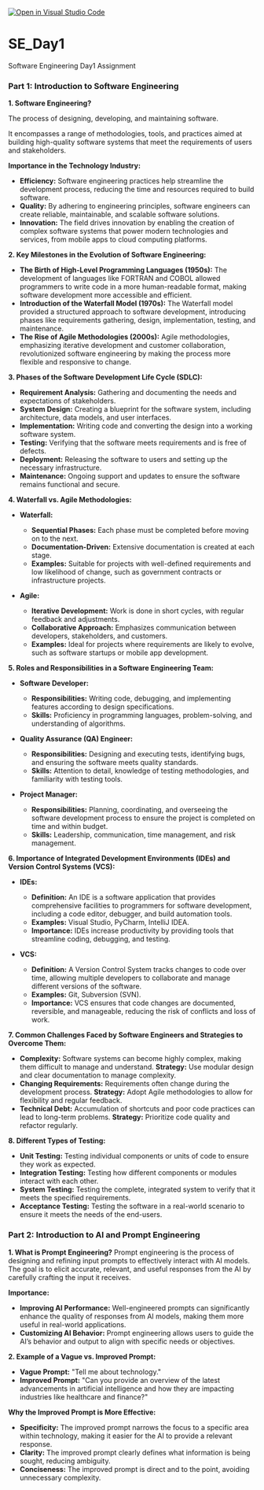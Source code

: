 [![Open in Visual Studio Code](https://classroom.github.com/assets/open-in-vscode-2e0aaae1b6195c2367325f4f02e2d04e9abb55f0b24a779b69b11b9e10269abc.svg)](https://classroom.github.com/online_ide?assignment_repo_id=15559524&assignment_repo_type=AssignmentRepo)
# SE_Day1
Software Engineering Day1 Assignment

### Part 1: Introduction to Software Engineering

**1. Software Engineering?**

The process of designing, developing, and maintaining software. 

It encompasses a range of methodologies, tools, and practices aimed at building high-quality software systems that meet the requirements of users and stakeholders.

**Importance in the Technology Industry:**
- **Efficiency:** Software engineering practices help streamline the development process, reducing the time and resources required to build software.
- **Quality:** By adhering to engineering principles, software engineers can create reliable, maintainable, and scalable software solutions.
- **Innovation:** The field drives innovation by enabling the creation of complex software systems that power modern technologies and services, from mobile apps to cloud computing platforms.

**2. Key Milestones in the Evolution of Software Engineering:**
- **The Birth of High-Level Programming Languages (1950s):** The development of languages like FORTRAN and COBOL allowed programmers to write code in a more human-readable format, making software development more accessible and efficient.
- **Introduction of the Waterfall Model (1970s):** The Waterfall model provided a structured approach to software development, introducing phases like requirements gathering, design, implementation, testing, and maintenance.
- **The Rise of Agile Methodologies (2000s):** Agile methodologies, emphasizing iterative development and customer collaboration, revolutionized software engineering by making the process more flexible and responsive to change.

**3. Phases of the Software Development Life Cycle (SDLC):**
- **Requirement Analysis:** Gathering and documenting the needs and expectations of stakeholders.
- **System Design:** Creating a blueprint for the software system, including architecture, data models, and user interfaces.
- **Implementation:** Writing code and converting the design into a working software system.
- **Testing:** Verifying that the software meets requirements and is free of defects.
- **Deployment:** Releasing the software to users and setting up the necessary infrastructure.
- **Maintenance:** Ongoing support and updates to ensure the software remains functional and secure.

**4. Waterfall vs. Agile Methodologies:**
- **Waterfall:**
  - **Sequential Phases:** Each phase must be completed before moving on to the next.
  - **Documentation-Driven:** Extensive documentation is created at each stage.
  - **Examples:** Suitable for projects with well-defined requirements and low likelihood of change, such as government contracts or infrastructure projects.

- **Agile:**
  - **Iterative Development:** Work is done in short cycles, with regular feedback and adjustments.
  - **Collaborative Approach:** Emphasizes communication between developers, stakeholders, and customers.
  - **Examples:** Ideal for projects where requirements are likely to evolve, such as software startups or mobile app development.

**5. Roles and Responsibilities in a Software Engineering Team:**
- **Software Developer:**
  - **Responsibilities:** Writing code, debugging, and implementing features according to design specifications.
  - **Skills:** Proficiency in programming languages, problem-solving, and understanding of algorithms.

- **Quality Assurance (QA) Engineer:**
  - **Responsibilities:** Designing and executing tests, identifying bugs, and ensuring the software meets quality standards.
  - **Skills:** Attention to detail, knowledge of testing methodologies, and familiarity with testing tools.

- **Project Manager:**
  - **Responsibilities:** Planning, coordinating, and overseeing the software development process to ensure the project is completed on time and within budget.
  - **Skills:** Leadership, communication, time management, and risk management.

**6. Importance of Integrated Development Environments (IDEs) and Version Control Systems (VCS):**
- **IDEs:**
  - **Definition:** An IDE is a software application that provides comprehensive facilities to programmers for software development, including a code editor, debugger, and build automation tools.
  - **Examples:** Visual Studio, PyCharm, IntelliJ IDEA.
  - **Importance:** IDEs increase productivity by providing tools that streamline coding, debugging, and testing.

- **VCS:**
  - **Definition:** A Version Control System tracks changes to code over time, allowing multiple developers to collaborate and manage different versions of the software.
  - **Examples:** Git, Subversion (SVN).
  - **Importance:** VCS ensures that code changes are documented, reversible, and manageable, reducing the risk of conflicts and loss of work.

**7. Common Challenges Faced by Software Engineers and Strategies to Overcome Them:**
- **Complexity:** Software systems can become highly complex, making them difficult to manage and understand. **Strategy:** Use modular design and clear documentation to manage complexity.
- **Changing Requirements:** Requirements often change during the development process. **Strategy:** Adopt Agile methodologies to allow for flexibility and regular feedback.
- **Technical Debt:** Accumulation of shortcuts and poor code practices can lead to long-term problems. **Strategy:** Prioritize code quality and refactor regularly.

**8. Different Types of Testing:**
- **Unit Testing:** Testing individual components or units of code to ensure they work as expected.
- **Integration Testing:** Testing how different components or modules interact with each other.
- **System Testing:** Testing the complete, integrated system to verify that it meets the specified requirements.
- **Acceptance Testing:** Testing the software in a real-world scenario to ensure it meets the needs of the end-users.

### Part 2: Introduction to AI and Prompt Engineering

**1. What is Prompt Engineering?**
Prompt engineering is the process of designing and refining input prompts to effectively interact with AI models. The goal is to elicit accurate, relevant, and useful responses from the AI by carefully crafting the input it receives.

**Importance:**
- **Improving AI Performance:** Well-engineered prompts can significantly enhance the quality of responses from AI models, making them more useful in real-world applications.
- **Customizing AI Behavior:** Prompt engineering allows users to guide the AI’s behavior and output to align with specific needs or objectives.

**2. Example of a Vague vs. Improved Prompt:**

- **Vague Prompt:** "Tell me about technology."
- **Improved Prompt:** "Can you provide an overview of the latest advancements in artificial intelligence and how they are impacting industries like healthcare and finance?"

**Why the Improved Prompt is More Effective:**
- **Specificity:** The improved prompt narrows the focus to a specific area within technology, making it easier for the AI to provide a relevant response.
- **Clarity:** The improved prompt clearly defines what information is being sought, reducing ambiguity.
- **Conciseness:** The improved prompt is direct and to the point, avoiding unnecessary complexity.

